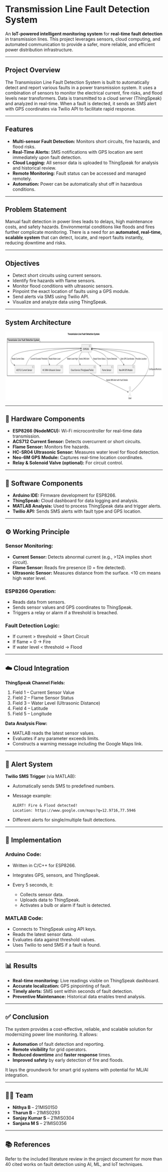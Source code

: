 # Transmission Line Fault Detection System

An **IoT-powered intelligent monitoring system** for **real-time fault detection** in transmission lines. This project leverages sensors, cloud computing, and automated communication to provide a safer, more reliable, and efficient power distribution infrastructure.

---

## Project Overview

The Transmission Line Fault Detection System is built to automatically detect and report various faults in a power transmission system. It uses a combination of sensors to monitor the electrical current, fire risks, and flood levels near transformers. Data is transmitted to a cloud server (ThingSpeak) and analyzed in real-time. When a fault is detected, it sends an SMS alert with GPS coordinates via Twilio API to facilitate rapid response.

---

## Features

* **Multi-sensor Fault Detection:** Monitors short circuits, fire hazards, and flood risks.
* **Real-Time Alerts:** SMS notifications with GPS location are sent immediately upon fault detection.
* **Cloud Logging:** All sensor data is uploaded to ThingSpeak for analysis and historical review.
* **Remote Monitoring:** Fault status can be accessed and managed remotely.
* **Automation:** Power can be automatically shut off in hazardous conditions.

---

## Problem Statement

Manual fault detection in power lines leads to delays, high maintenance costs, and safety hazards. Environmental conditions like floods and fires further complicate monitoring. There is a need for an **automated, real-time, scalable system** that can detect, locate, and report faults instantly, reducing downtime and risks.

---

## Objectives

* Detect short circuits using current sensors.
* Identify fire hazards with flame sensors.
* Monitor flood conditions with ultrasonic sensors.
* Pinpoint the exact location of faults using a GPS module.
* Send alerts via SMS using Twilio API.
* Visualize and analyze data using ThingSpeak.

---

## System Architecture
![System Architecture](TARP_flow_chart.png)

---

## 🔧 Hardware Components

* **ESP8266 (NodeMCU):** Wi-Fi microcontroller for real-time data transmission.
* **ACS712 Current Sensor:** Detects overcurrent or short circuits.
* **Flame Sensor:** Monitors fire hazards.
* **HC-SR04 Ultrasonic Sensor:** Measures water level for flood detection.
* **Neo-6M GPS Module:** Captures real-time location coordinates.
* **Relay & Solenoid Valve (optional):** For circuit control.

---

## 💾 Software Components

* **Arduino IDE:** Firmware development for ESP8266.
* **ThingSpeak:** Cloud dashboard for data logging and analysis.
* **MATLAB Analysis:** Used to process ThingSpeak data and trigger alerts.
* **Twilio API:** Sends SMS alerts with fault type and GPS location.

---

## ⚙️ Working Principle

### Sensor Monitoring:

* **Current Sensor:** Detects abnormal current (e.g., >12A implies short circuit).
* **Flame Sensor:** Reads fire presence (0 = fire detected).
* **Ultrasonic Sensor:** Measures distance from the surface. <10 cm means high water level.

### ESP8266 Operation:

* Reads data from sensors.
* Sends sensor values and GPS coordinates to ThingSpeak.
* Triggers a relay or alarm if a threshold is breached.

### Fault Detection Logic:

* If current > threshold → Short Circuit
* If flame = 0 → Fire
* If water level < threshold → Flood

---

## ☁️ Cloud Integration

**ThingSpeak Channel Fields:**

1. Field 1 – Current Sensor Value
2. Field 2 – Flame Sensor Status
3. Field 3 – Water Level (Ultrasonic Distance)
4. Field 4 – Latitude
5. Field 5 – Longitude

**Data Analysis Flow:**

* MATLAB reads the latest sensor values.
* Evaluates if any parameter exceeds limits.
* Constructs a warning message including the Google Maps link.

---

## 🔔 Alert System

**Twilio SMS Trigger** (via MATLAB):

* Automatically sends SMS to predefined numbers.
* Message example:

  ```
  ALERT! Fire & Flood detected!
  Location: https://www.google.com/maps?q=12.9716,77.5946
  ```
* Different alerts for single/multiple fault detections.

---

## 🧪 Implementation

### Arduino Code:

* Written in C/C++ for ESP8266.
* Integrates GPS, sensors, and ThingSpeak.
* Every 5 seconds, it:

  * Collects sensor data.
  * Uploads data to ThingSpeak.
  * Activates a bulb or alarm if fault is detected.

### MATLAB Code:

* Connects to ThingSpeak using API keys.
* Reads the latest sensor data.
* Evaluates data against threshold values.
* Uses Twilio to send SMS if a fault is found.

---

## 📊 Results

* **Real-time monitoring:** Live readings visible on ThingSpeak dashboard.
* **Accurate localization:** GPS pinpointing of fault.
* **Timely alerts:** SMS sent within seconds of fault detection.
* **Preventive Maintenance:** Historical data enables trend analysis.

---

## ✅ Conclusion

The system provides a cost-effective, reliable, and scalable solution for modernizing power line monitoring. It allows:

* **Automation** of fault detection and reporting.
* **Remote visibility** for grid operators.
* **Reduced downtime** and **faster response** times.
* **Improved safety** by early detection of fire and floods.

It lays the groundwork for smart grid systems with potential for ML/AI integration.

---

## 👨‍💻 Team

* **Nithya B** – 21MIS0150
* **Tharun B** – 21MIS0293
* **Sanjay Kumar S** – 21MIS0304
* **Sanjana M S** – 21MIS0356

---

## 📚 References

Refer to the included literature review in the project document for more than 40 cited works on fault detection using AI, ML, and IoT techniques.
